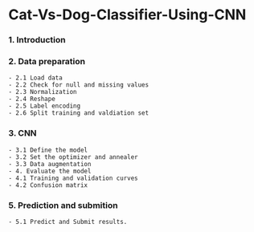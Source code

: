 # Cat-Vs-Dog-Classifier-Using-CNN

### 1. Introduction
### 2. Data preparation
    - 2.1 Load data
    - 2.2 Check for null and missing values
    - 2.3 Normalization
    - 2.4 Reshape
    - 2.5 Label encoding
    - 2.6 Split training and valdiation set
### 3. CNN
    - 3.1 Define the model
    - 3.2 Set the optimizer and annealer
    - 3.3 Data augmentation
    - 4. Evaluate the model
    - 4.1 Training and validation curves
    - 4.2 Confusion matrix
### 5. Prediction and submition
    - 5.1 Predict and Submit results.
